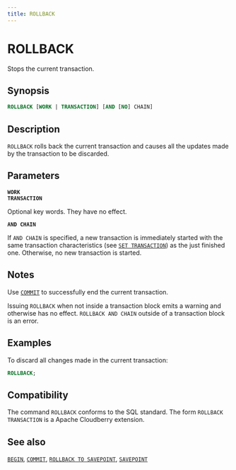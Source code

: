 ```yaml
---
title: ROLLBACK
---
```


# ROLLBACK

Stops the current transaction.

## Synopsis

```sql
ROLLBACK [WORK | TRANSACTION] [AND [NO] CHAIN]
```

## Description

`ROLLBACK` rolls back the current transaction and causes all the updates made by the transaction to be discarded.

## Parameters

**`WORK`**<br />
**`TRANSACTION`**

Optional key words. They have no effect.

**`AND CHAIN`**

If `AND CHAIN` is specified, a new transaction is immediately started with the same transaction characteristics (see [`SET TRANSACTION`](/docs/sql-stmts/set-transaction.md)) as the just finished one. Otherwise, no new transaction is started.

## Notes

Use [`COMMIT`](/docs/sql-stmts/commit.md) to successfully end the current transaction.

Issuing `ROLLBACK` when not inside a transaction block emits a warning and otherwise has no effect. `ROLLBACK AND CHAIN` outside of a transaction block is an error.

## Examples

To discard all changes made in the current transaction:

```sql
ROLLBACK;
```

## Compatibility

The command `ROLLBACK` conforms to the SQL standard. The form `ROLLBACK TRANSACTION` is a Apache Cloudberry extension.

## See also

[`BEGIN`](/docs/sql-stmts/begin.md), [`COMMIT`](/docs/sql-stmts/commit.md), [`ROLLBACK TO SAVEPOINT`](/docs/sql-stmts/rollback-to-savepoint.md), [`SAVEPOINT`](/docs/sql-stmts/savepoint.md)
